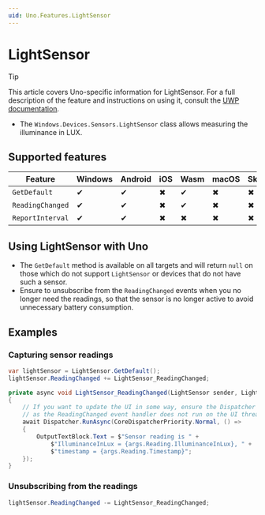 ```yaml
---
uid: Uno.Features.LightSensor
---
```


# LightSensor

> [!TIP]
> This article covers Uno-specific information for LightSensor. For a full description of the feature and instructions on using it, consult the [UWP documentation](https://learn.microsoft.com/windows/uwp/devices-sensors/use-the-light-sensor).

* The `Windows.Devices.Sensors.LightSensor` class allows measuring the illuminance in LUX.

## Supported features

| Feature          |Windows|Android|iOS|Wasm|macOS|Skia|
|------------------|-------|-------|---|----|-----|----|
| `GetDefault`     |   ✔   |   ✔   | ✖ | ✔ | ✖ | ✖ |
| `ReadingChanged` |   ✔   |   ✔   | ✖ | ✔ | ✖ | ✖ |
| `ReportInterval` |   ✔   |   ✔   | ✖ | ✖ | ✖ | ✖ |

## Using LightSensor with Uno

* The `GetDefault` method is available on all targets and will return `null` on those which do not support `LightSensor` or devices that do not have such a sensor.
* Ensure to unsubscribe from the `ReadingChanged` events when you no longer need the readings, so that the sensor is no longer active to avoid unnecessary battery consumption.

## Examples

### Capturing sensor readings

```csharp
var lightSensor = LightSensor.GetDefault();
lightSensor.ReadingChanged += LightSensor_ReadingChanged;

private async void LightSensor_ReadingChanged(LightSensor sender, LightSensorReadingChangedEventArgs args)
{
    // If you want to update the UI in some way, ensure the Dispatcher is used,
    // as the ReadingChanged event handler does not run on the UI thread.
    await Dispatcher.RunAsync(CoreDispatcherPriority.Normal, () =>
    {
        OutputTextBlock.Text = $"Sensor reading is " +
            $"IlluminanceInLux = {args.Reading.IlluminanceInLux}, " + 
            $"timestamp = {args.Reading.Timestamp}";
    });
}
```

### Unsubscribing from the readings

```csharp
lightSensor.ReadingChanged -= LightSensor_ReadingChanged;
```
